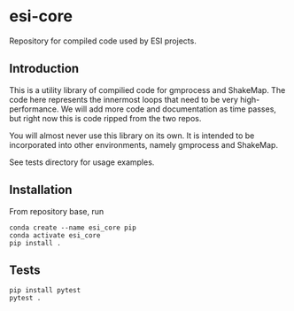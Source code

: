# esi-core

Repository for compiled code used by ESI projects. 

## Introduction

This is a utility library of compilied code for gmprocess and ShakeMap. The code
here represents the innermost loops that need to be very high-performance. We will
add more code and documentation as time passes, but right now this is code ripped
from the two repos.

You will almost never use this library on its own. It is intended to be incorporated
into other environments, namely gmprocess and ShakeMap.

See tests directory for usage examples.

## Installation

From repository base, run
```
conda create --name esi_core pip
conda activate esi_core
pip install .
```

## Tests

```
pip install pytest
pytest .
```
